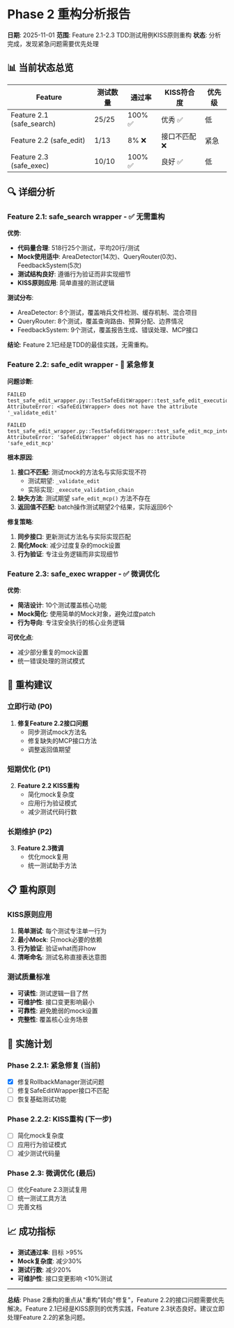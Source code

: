 # Phase 2 重构分析报告

**日期**: 2025-11-01
**范围**: Feature 2.1-2.3 TDD测试用例KISS原则重构
**状态**: 分析完成，发现紧急问题需要优先处理

## 📊 当前状态总览

| Feature | 测试数量 | 通过率 | KISS符合度 | 优先级 |
|---------|---------|--------|-----------|--------|
| Feature 2.1 (safe_search) | 25/25 | 100% ✅ | 优秀 ✅ | 低 |
| Feature 2.2 (safe_edit) | 1/13 | 8% ❌ | 接口不匹配 ❌ | 紧急 |
| Feature 2.3 (safe_exec) | 10/10 | 100% ✅ | 良好 ✅ | 低 |

## 🔍 详细分析

### Feature 2.1: safe_search wrapper - ✅ 无需重构

**优势**:
- **代码量合理**: 518行25个测试，平均20行/测试
- **Mock使用适中**: AreaDetector(14次)、QueryRouter(0次)、FeedbackSystem(5次)
- **测试结构良好**: 遵循行为验证而非实现细节
- **KISS原则应用**: 简单直接的测试逻辑

**测试分布**:
- AreaDetector: 8个测试，覆盖哨兵文件检测、缓存机制、混合项目
- QueryRouter: 8个测试，覆盖查询路由、预算分配、边界情况
- FeedbackSystem: 9个测试，覆盖报告生成、错误处理、MCP接口

**结论**: Feature 2.1已经是TDD的最佳实践，无需重构。

### Feature 2.2: safe_edit wrapper - 🚨 紧急修复

**问题诊断**:
```
FAILED test_safe_edit_wrapper.py::TestSafeEditWrapper::test_safe_edit_execution_success
AttributeError: <SafeEditWrapper> does not have the attribute '_validate_edit'

FAILED test_safe_edit_wrapper.py::TestSafeEditWrapper::test_safe_edit_mcp_interface
AttributeError: 'SafeEditWrapper' object has no attribute 'safe_edit_mcp'
```

**根本原因**:
1. **接口不匹配**: 测试mock的方法名与实际实现不符
   - 测试期望: `_validate_edit`
   - 实际实现: `_execute_validation_chain`
2. **缺失方法**: 测试期望 `safe_edit_mcp()` 方法不存在
3. **返回值不匹配**: batch操作测试期望2个结果，实际返回6个

**修复策略**:
1. **同步接口**: 更新测试方法名与实际实现匹配
2. **简化Mock**: 减少过度复杂的mock设置
3. **行为验证**: 专注业务逻辑而非实现细节

### Feature 2.3: safe_exec wrapper - ✅ 微调优化

**优势**:
- **简洁设计**: 10个测试覆盖核心功能
- **Mock简化**: 使用简单的Mock对象，避免过度patch
- **行为导向**: 专注安全执行的核心业务逻辑

**可优化点**:
- 减少部分重复的mock设置
- 统一错误处理的测试模式

## 🎯 重构建议

### 立即行动 (P0)
1. **修复Feature 2.2接口问题**
   - 同步测试mock方法名
   - 修复缺失的MCP接口方法
   - 调整返回值期望

### 短期优化 (P1)
2. **Feature 2.2 KISS重构**
   - 简化mock复杂度
   - 应用行为验证模式
   - 减少测试代码行数

### 长期维护 (P2)
3. **Feature 2.3微调**
   - 优化mock复用
   - 统一测试助手方法

## 📋 重构原则

### KISS原则应用
1. **简单测试**: 每个测试专注单一行为
2. **最小Mock**: 只mock必要的依赖
3. **行为验证**: 验证what而非how
4. **清晰命名**: 测试名称直接表达意图

### 测试质量标准
- **可读性**: 测试逻辑一目了然
- **可维护性**: 接口变更影响最小
- **可靠性**: 避免脆弱的mock设置
- **完整性**: 覆盖核心业务场景

## 🔄 实施计划

### Phase 2.2.1: 紧急修复 (当前)
- [x] 修复RollbackManager测试问题
- [ ] 修复SafeEditWrapper接口不匹配
- [ ] 恢复基础测试功能

### Phase 2.2.2: KISS重构 (下一步)
- [ ] 简化mock复杂度
- [ ] 应用行为验证模式
- [ ] 减少测试代码量

### Phase 2.3: 微调优化 (最后)
- [ ] 优化Feature 2.3测试复用
- [ ] 统一测试工具方法
- [ ] 完善文档

## 📈 成功指标

- **测试通过率**: 目标 >95%
- **Mock复杂度**: 减少30%
- **测试行数**: 减少20%
- **可维护性**: 接口变更影响 <10%测试

---

**总结**: Phase 2重构的重点从"重构"转向"修复"，Feature 2.2的接口问题需要优先解决。Feature 2.1已经是KISS原则的优秀实践，Feature 2.3状态良好。建议立即处理Feature 2.2的紧急问题。